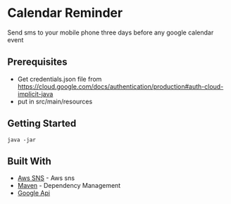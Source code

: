 # Calendar Reminder

Send sms to your mobile phone three days before any google calendar event

## Prerequisites

* Get credentials.json file from https://cloud.google.com/docs/authentication/production#auth-cloud-implicit-java
* put in src/main/resources

## Getting Started

```
java -jar 
```


## Built With

* [Aws SNS](https://aws.amazon.com/sns/) - Aws sns
* [Maven](https://maven.apache.org/) - Dependency Management
* [Google Api](https://developers.google.com/api-client-library/java/) 


